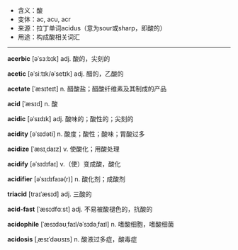 - <span class="definition">含义：酸</span>
- <span class="definition">变体：ac, acu, acr</span>
- <span class="definition">来源：拉丁单词acidus（意为sour或sharp，即酸的）</span>
- <span class="definition">用途：构成酸相关词汇</span>

---

<span class="vocabulary">**acerbic**</span> [əˈsɜːbɪk] adj. 酸的，尖刻的 

<span class="vocabulary">**acetic**</span> [əˈsiːtɪk/əˈsetɪk] adj. 醋的，乙酸的

<span class="vocabulary">**acetate**</span> [ˈæsɪteɪt] n. 醋酸盐；醋酸纤维素及其制成的产品


<span class="vocabulary">**acid**</span> [ˈæsɪd] n. 酸 

<span class="vocabulary">**acidic**</span> [əˈsɪdɪk] adj. 酸味的；酸性的；尖刻的

<span class="vocabulary">**acidity**</span> [əˈsɪdəti] n. 酸度；酸性；酸味；胃酸过多

<span class="vocabulary">**acidize**</span> [ˈæsɪˌdaɪz] v. 使酸化；用酸处理

<span class="vocabulary">**acidify**</span> [əˈsɪdɪfaɪ] v.（使）变成酸，酸化 

<span class="vocabulary">**acidifier**</span> [əˈsɪdɪfaɪə(r)] n. 酸化剂；成酸剂

<span class="vocabulary">**triacid**</span> [traɪˈæsɪd] adj. 三酸的 

<span class="vocabulary">**acid-fast**</span> [ˈæsɪdfɑːst] adj. 不易被酸褪色的，抗酸的 

<span class="vocabulary">**acidophile**</span> [ˈæsɪdəʊˌfaɪl/əˈsɪdəˌfaɪl] n. 嗜酸细胞，嗜酸细菌

<span class="vocabulary">**acidosis**</span> [ˌæsɪˈdəʊsɪs] n. 酸液过多症，酸毒症

